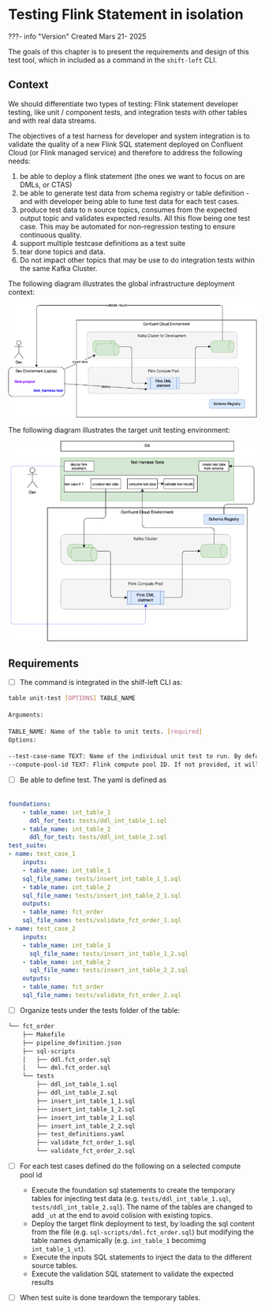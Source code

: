 # Testing Flink Statement in isolation

???- info "Version"
    Created Mars 21- 2025 

The goals of this chapter is to present the requirements and design of this test tool, which in included as a command in the `shift-left` CLI.

## Context


We should differentiate two types of testing: Flink statement developer testing, like unit / component tests, and integration tests with other tables and with real data streams.

The objectives of a test harness for developer and system integration is to validate the quality of a new Flink SQL statement deployed on Confluent Cloud (or Flink managed service) and therefore to address the following needs:

1. be able to deploy a flink statement (the ones we want to focus on are DMLs, or CTAS)
1. be able to generate test data from schema registry or table definition - and with developer being able to tune test data for each test cases.
1. produce test data to n source topics, consumes from the expected output topic and validates expected results. All this flow being one test case. This may be automated for non-regression testing to ensure continuous quality.
1. support multiple testcase definitions as a test suite
1. tear done topics and data.
1. Do not impact other topics that may be use to do integration tests within the same Kafka Cluster.

The following diagram illustrates the global infrastructure deployment context:

![](./images/test_frwk_infra.drawio.png)

The following diagram illustrates the target unit testing environment:

![](./images/test_frwk_design.drawio.png)


## Requirements

* [ ] The command is integrated in the shilf-left CLI as:

```sh
table unit-test [OPTIONS] TABLE_NAME

Arguments:

TABLE_NAME: Name of the table to unit tests. [required]
Options:

--test-case-name TEXT: Name of the individual unit test to run. By default it will run all the tests [required]
--compute-pool-id TEXT: Flink compute pool ID. If not provided, it will create a pool. [env var: CPOOL_ID; required]
```

* [ ] Be able to define test. The yaml is defined as

```yaml

foundations:
    - table_name: int_table_1
      ddl_for_test: tests/ddl_int_table_1.sql
    - table_name: int_table_2
      ddl_for_test: tests/ddl_int_table_2.sql
test_suite:
- name: test_case_1
    inputs:
    - table_name: int_table_1
    sql_file_name: tests/insert_int_table_1_1.sql
    - table_name: int_table_2
    sql_file_name: tests/insert_int_table_2_1.sql
    outputs:
    - table_name: fct_order
    sql_file_name: tests/validate_fct_order_1.sql
- name: test_case_2
    inputs:
    - table_name: int_table_1
      sql_file_name: tests/insert_int_table_1_2.sql
    - table_name: int_table_2
      sql_file_name: tests/insert_int_table_2_2.sql
    outputs:
    - table_name: fct_order
    sql_file_name: tests/validate_fct_order_2.sql
```

* [ ] Organize tests under the tests folder of the table:

```sh
└── fct_order
    ├── Makefile
    ├── pipeline_definition.json
    ├── sql-scripts
    │   ├── ddl.fct_order.sql
    │   └── dml.fct_order.sql
    └── tests
        ├── ddl_int_table_1.sql
        ├── ddl_int_table_2.sql
        ├── insert_int_table_1_1.sql
        ├── insert_int_table_1_2.sql
        ├── insert_int_table_2_1.sql
        ├── insert_int_table_2_2.sql
        ├── test_definitions.yaml
        ├── validate_fct_order_1.sql
        └── validate_fct_order_2.sql
```

* [ ] For each test cases defined do the following on a selected compute pool id

    * Execute the foundation sql statements to create the temporary tables for injecting test data (e.g. `tests/ddl_int_table_1.sql`, `tests/ddl_int_table_2.sql`). The name of the tables are changed to add `_ut` at the end to avoid colision with existing topics.
    * Deploy the target flink deployment to test, by loading the sql content from the file (e.g. `sql-scripts/dml.fct_order.sql`) but modifying the table names dynamically (e.g.  `int_table_1` becomimg `int_table_1_ut`). 
    * Execute the inputs SQL statements to inject the data to the different source tables.
    * Execute the validation SQL statement to validate the expected results

* [ ] When test suite is done teardown the temporary tables.